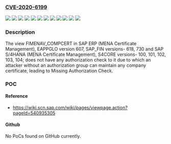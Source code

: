 ### [CVE-2020-6199](https://cve.mitre.org/cgi-bin/cvename.cgi?name=CVE-2020-6199)
![](https://img.shields.io/static/v1?label=Product&message=SAP%20ERP%20(EAPPGLO)&color=blue)
![](https://img.shields.io/static/v1?label=Product&message=SAP%20ERP%20(SAP_FIN)&color=blue)
![](https://img.shields.io/static/v1?label=Product&message=SAP%20S%2F4HANA%20(S4CORE)&color=blue)
![](https://img.shields.io/static/v1?label=Version&message=%3C%20100%20&color=brightgreen)
![](https://img.shields.io/static/v1?label=Version&message=%3C%20101%20&color=brightgreen)
![](https://img.shields.io/static/v1?label=Version&message=%3C%20102%20&color=brightgreen)
![](https://img.shields.io/static/v1?label=Version&message=%3C%20103%20&color=brightgreen)
![](https://img.shields.io/static/v1?label=Version&message=%3C%20104%20&color=brightgreen)
![](https://img.shields.io/static/v1?label=Version&message=%3C%20607%20&color=brightgreen)
![](https://img.shields.io/static/v1?label=Version&message=%3C%20618%20&color=brightgreen)
![](https://img.shields.io/static/v1?label=Version&message=%3C%20730%20&color=brightgreen)
![](https://img.shields.io/static/v1?label=Vulnerability&message=Missing%20Authorization%20Check&color=brightgreen)

### Description

The view FIMENAV_COMPCERT in SAP ERP (MENA Certificate Management), EAPPGLO version 607, SAP_FIN versions- 618, 730 and SAP S/4HANA (MENA Certificate Management), S4CORE versions- 100, 101, 102, 103, 104; does not have any authorization check to it due to which an attacker without an authorization group can maintain any company certificate, leading to Missing Authorization Check.

### POC

#### Reference
- https://wiki.scn.sap.com/wiki/pages/viewpage.action?pageId=540935305

#### Github
No PoCs found on GitHub currently.

